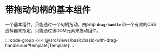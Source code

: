 <basicWithDragHandle/>

# 带拖动句柄的基本组件

一个基本组件，只能通过一个句柄拖动，由prop <b>`drag-handle` </b>和一个有效的CSS选择器来指定，只能通过该DOM元素来拖动组件。

::: code-group
<<< @/src/views/basic/basic-with-drag-handle.vue#template[Template]
:::